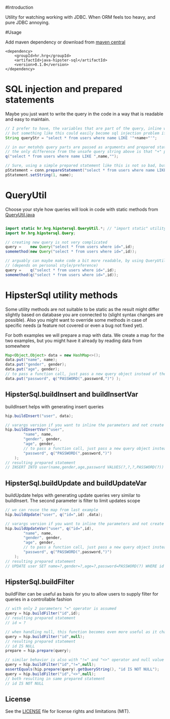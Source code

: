 #Introduction

Utility for watching working with JDBC. When ORM feels too heavy, and pure JDBC annoying.


#Usage

Add maven dependency or download from [maven central](http://repo1.maven.org/maven2/hr/hrg/java-hipster-sql/)

```
<dependency>
	<groupId>hr.hrg</groupId>
	<artifactId>java-hipster-sql</artifactId>
	<version>0.1.0</version>
</dependency>
```

# SQL injection and prepared statements
Maybe you just want to write the query in the code in a way that is readable and easy to maintain.

```java
// I prefer to have, the variables that are part of the query, inline with sql code, 
// but something like this could easily become sql injection problem if name variable comes from user input
String queryStr = "select * from users where name LIKE '"+name+"'";

// in our metohds query parts are passed as arguments and prepared statments are used in the background 
// the only difference from the unsafe query string above is that "+" plus operator is replaced by "," comma
q("select * from users where name LIKE ",name,"");

// Sure, using a simple prepared statement like this is not so bad, but it gets complicated quickly
pStatement = conn.prepareStatement("select * from users where name LIKE ?");
pStatement.setString(1, name);

```

# QueryUtil
Choose your style how queries will look in code with static methods from [QueryUtil.java](src/main/java/hr/hrg/hipstersql/QueryUtil.java)

```java

import static hr.hrg.hipstersql.QueryUtil.*; // "import static" utility methods from QueryUtil
import hr.hrg.hipstersql.Query;

// creating new query is not very complicated
query =    new Query("select * from users where id=",id);
somemethod(new Query("select * from users where id=",id));

// arguably can maybe make code a bit more readable, by using QueryUtil.q static method 
// (depends on personal style/preference)
query =    q("select * from users where id=",id);
somemethod(q("select * from users where id=",id));


```

# HipsterSql utility methods
Some utility methods are not suitable to be static as the result might differ slightly based
on database you are connected to (slight syntax changes are possible). Also you might want to
override some methods in case of specific needs (a feature not covered or even a bug not fixed yet).

For both examples we will prepare a map with data. We create a map for the two examples, 
but you might have it already by reading data from somewhere

```java
Map<Object,Object> data = new HashMap<>();
data.put("name", name);
data.put("gender", gender);
data.put("age", gender);
// to pass a function call, just pass a new query object instead of the value
data.put("password", q("PASSWORD(",password,")") );
```

## HipsterSql.buildInsert and buildInsertVar 
buildInsert helps with generating insert queries

```java
hip.buildInsert("user", data);

// varargs version if you want to inline the parameters and not create a map with data
hip.buildInsertVar("user", 
		"name", name,
		"gender", gender,
		"age", gender,
		// to pass a function call, just pass a new query object instead of the value
		"password", q("PASSWORD(",password,")")
	);
// resulting prepared statement 
// INSERT INTO user(name,gender,age,password VALUES(?,?,?,PASSWORD(?))
```

## HipsterSql.buildUpdate and buildUpdateVar
buildUpdate helps with generating update queries very similar to buildInsert.
The second parameter is filter to limit updates scope

```java
// we can reuse the map from last example
hip.buildUpdate("user", q("id=",id) ,data);

// varargs version if you want to inline the parameters and not create a map with data
hip.buildUpdateVar("user", q("id=",id),  
		"name", name,
		"gender", gender,
		"age", gender,
		// to pass a function call, just pass a new query object instead of the value
		"password", q("PASSWORD(",password,")")
	);
// resulting prepared statement 
// UPDATE user SET name=?,gender=?,age=?,password=PASSWORD(?) WHERE id = ?
```

## HipsterSql.buildFilter
buildFilter can be useful as basis for you to allow users to supply filter for queries in a controllable fashion

```java
// with only 2 parameters "=" operator is assumed 
query = hip.buildFilter("id",id);
// resulting prepared statement
// id = ?

// when handling null, this function becomes even more useful as it changes "id = null" to "id IS NULL"
query = hip.buildFilter("id",null);
// resulting prepared statement
// id IS NULL
prepare = hip.prepare(query);

// similar behavior is also with "!=" and "<>" operator and null value
query = hip.buildFilter("id","!=",null);
assertEquals(hip.prepare(query).getQueryString(), "id IS NOT NULL");
query = hip.buildFilter("id","<>",null);
// both resulting in same prepared statement
// id IS NOT NULL
```

## License

See the [LICENSE](LICENSE.md) file for license rights and limitations (MIT).
